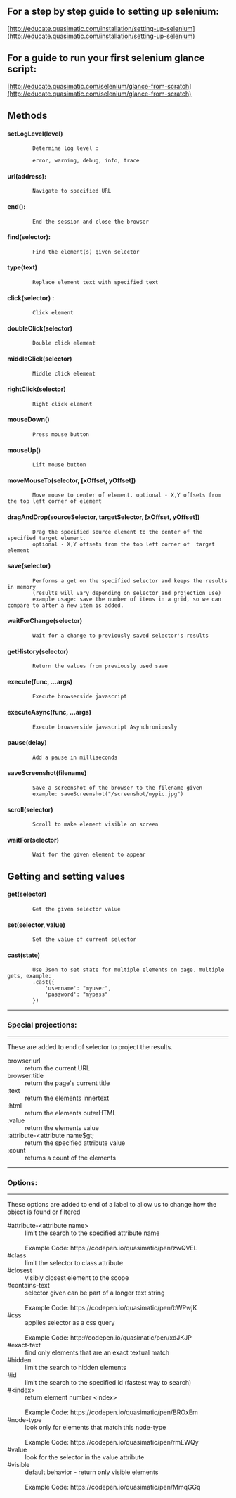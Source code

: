 ## For a step by step guide to setting up selenium:

[http://educate.quasimatic.com/installation/setting-up-selenium](http://educate.quasimatic.com/installation/setting-up-selenium)

## For a guide to run your first selenium glance script:

[http://educate.quasimatic.com/selenium/glance-from-scratch](http://educate.quasimatic.com/selenium/glance-from-scratch)

##	Methods

####		setLogLevel(level)

			Determine log level :

			error, warning, debug, info, trace

####		url(address):

			Navigate to specified URL

####		end():

			End the session and close the browser

####		find(selector):

			Find the element(s) given selector

####		type(text)

			Replace element text with specified text

####		click(selector) :

			Click element

####		doubleClick(selector)

			Double click element

####		middleClick(selector) 

			Middle click element

####		rightClick(selector) 

			Right click element

####		mouseDown()

			Press mouse button

####		mouseUp()

			Lift mouse button
			

####		moveMouseTo(selector, [xOffset, yOffset]) 

			Move mouse to center of element. optional - X,Y offsets from the top left corner of element


####		dragAndDrop(sourceSelector, targetSelector, [xOffset, yOffset])
			
			Drag the specified source element to the center of the specified target element. 
            optional - X,Y offsets from the top left corner of  target element

####		save(selector)
			Performs a get on the specified selector and keeps the results in memory 
            (results will vary depending on selector and projection use)
			example usage: save the number of items in a grid, so we can compare to after a new item is added.

####		waitForChange(selector) 
			Wait for a change to previously saved selector's results 
			
####		getHistory(selector) 
			Return the values from previously used save

####		execute(func, ...args) 
			Execute browserside javascript

####		executeAsync(func, ...args)
			Execute browserside javascript Asynchroniously 

####		pause(delay)
			Add a pause in milliseconds

####		saveScreenshot(filename)
			Save a screenshot of the browser to the filename given
			example: saveScreenshot("/screenshot/mypic.jpg")

####		scroll(selector)
			Scroll to make element visible on screen

####		waitFor(selector) 
			Wait for the given element to appear
			
##	Getting and setting values
				
####		get(selector)
			Get the given selector value

####		set(selector, value) 
			Set the value of current selector
			
####		cast(state)

			Use Json to set state for multiple elements on page. multiple gets, example:
			.cast({
				'username': "myuser",
				'password': "mypass"
			})
		
------------------------
### Special projections: 
------------------------

These are added to end of selector to project the results.

<dl>
<dt>browser:url</dt>
<dd>return the current URL</dd>
<dt>browser:title</dt>
<dd>return the page's current title</dd>
<dt>:text</dt>
<dd>return the elements innertext</dd>
<dt>:html</dt>
<dd>return the elements outerHTML</dd>
<dt>:value</dt>
<dd>return the elements value</dd>
<dt>:attribute-&lt;attribute name$gt;</dt>
<dd>return the specified attribute value</dd>
<dt>:count</dt>
<dd>returns a count of the elements </dd>
</dl>		

------------
### Options:
------------

These options are added to end of a label to allow us to change how the object is found or filtered


<dl>
  <dt>#attribute-&lt;attribute name&gt;</dt>
  <dd>limit the search to the specified attribute name<br><br>
  Example Code: https://codepen.io/quasimatic/pen/zwQVEL
  </dd>
  <dt>#class</dt>
  <dd>limit the selector to class attribute</dd>
  <dt>#closest</dt>
  <dd>visibly closest element to the scope</dd>
  <dt>#contains-text</dt>
  <dd>selector given can be part of a longer text string<br><br>
  Example Code: https://codepen.io/quasimatic/pen/bWPwjK
  </dd>
  <dt>#css</dt>
  <dd>applies selector as a css query<br><br>
  Example Code: http://codepen.io/quasimatic/pen/xdJKJP
  </dd>
  <dt>#exact-text</dt>
  <dd>find only elements that are an exact textual match</dd>
  <dt>#hidden</dt>
  <dd>limit the search to hidden elements</dd>
  <dt>#id</dt>
  <dd>limit the search to the specified id (fastest way to search)</dd>
  <dt>#&lt;index&gt;</dt>
  <dd>return element number &lt;index&gt;<br><br>
  Example Code: https://codepen.io/quasimatic/pen/BROxEm
  </dd>
  <dt>#node-type</dt>
  <dd>look only for elements that match this node-type<br><br>
  Example Code: https://codepen.io/quasimatic/pen/rmEWQy
  </dd>
  <dt>#value</dt>
  <dd>look for the selector in the value attribute</dd>
  <dt>#visible</dt>
  <dd>default behavior - return only visible elements<br><br>
  Example Code: https://codepen.io/quasimatic/pen/MmqGGq
  </dd>
</dl>
